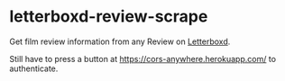# letterboxd-review-scrape
Get film review information from any Review on [Letterboxd](https://letterboxd.com).

Still have to press a button at https://cors-anywhere.herokuapp.com/ to authenticate.